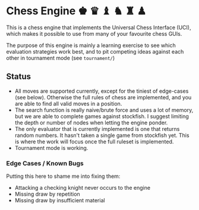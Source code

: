 # Chess Engine ♚ ♛ ♝ ♞ ♜ ♟

This is a chess engine that implements the Universal Chess Interface (UCI),
which makes it possible to use from many of your favourite chess GUIs. 

The purpose of this engine is mainly a learning exercise to see which 
evaluation strategies work best, and to pit competing ideas against 
each other in tournament mode (see `tournament/`)

## Status

* All moves are supported currently, except for the tiniest of edge-cases (see
  below). Otherwise the full rules of chess are implemented, and you are able to
  find all valid moves in a position.
* The search function is really naive/brute force and uses a lot of memory, but
  we are able to complete games against stockfish. I suggest limiting the depth 
  or number of nodes when letting the engine ponder.
* The only evaluator that is currently implemented is one that returns random
  numbers. It hasn't taken a single game from stockfish yet. This is where the 
  work will focus once the full ruleset is implemented.
* Tournament mode is working. 

### Edge Cases / Known Bugs

Putting this here to shame me into fixing them:

* Attacking a checking knight never occurs to the engine
* Missing draw by repetition
* Missing draw by insufficient material
